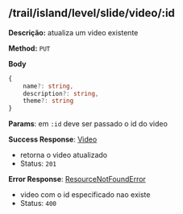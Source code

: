 ## /trail/island/level/slide/video/:id

**Descrição:** atualiza um video existente

**Method:** `PUT`

**Body**

```typescript
{
    name?: string,
    description?: string,
    theme?: string
}
```

**Params**: em `:id` deve ser passado o id do video

**Success Response**: [Video](../../../../src/domain/trilhas/@entities/video.ts)
- retorna o video atualizado
- Status: `201`

**Error Response**: [ResourceNotFoundError](../../../../src/core/errors/resource-not-found-error.ts)
- video com o id especificado nao existe
- Status: `400`